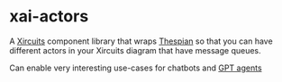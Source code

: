 # xai-actors

A [Xircuits](https://github.com/XpressAI/xircuits) component library that wraps [Thespian](https://github.com/thespianpy/Thespian) so that you can have different actors in your Xircuits diagram that have message queues.

Can enable very interesting use-cases for chatbots and [GPT agents](https://github.com/XpressAI/xai-gpt-agent-toolkit)

